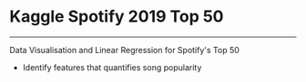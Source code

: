 # Kaggle Spotify 2019 Top 50 
---

Data Visualisation and Linear Regression for Spotify's Top 50
- Identify features that quantifies song popularity 
